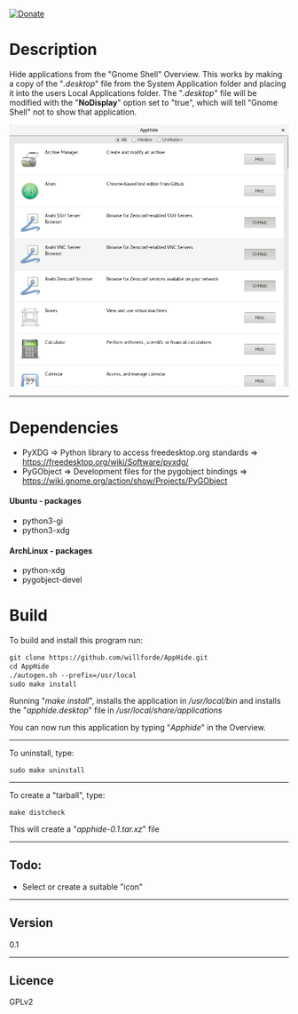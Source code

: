 [![Donate](https://img.shields.io/badge/Donate-PayPal-green.svg)](https://www.paypal.com/cgi-bin/webscr?cmd=_donations&business=SLQMJBWX7G2PU)

# Description
Hide applications from the "Gnome Shell" Overview. This works by making a copy of the "*.desktop*" file from the System Application folder and placing it into the users Local Applications folder. The "*.desktop*" file will be modified with the "**NoDisplay**" option set to "true", which will tell "Gnome Shell" not to show that application.

![Alt text](/screenshot-adwaita.png "Screenshot")

-------------

# Dependencies
* PyXDG       => Python library to access freedesktop.org standards     => https://freedesktop.org/wiki/Software/pyxdg/
* PyGObject   => Development files for the pygobject bindings           => https://wiki.gnome.org/action/show/Projects/PyGObject

#### Ubuntu - packages
* python3-gi
* python3-xdg

#### ArchLinux - packages
* python-xdg
* pygobject-devel

# Build
To build and install this program run:
```
git clone https://github.com/willforde/AppHide.git
cd AppHide
./autogen.sh --prefix=/usr/local
sudo make install
```
Running "*make install*", installs the application in */usr/local/bin*
and installs the "*apphide.desktop*" file in */usr/local/share/applications*

You can now run this application by typing "*Apphide*" in the Overview.

----------------
To uninstall, type:
```
sudo make uninstall
```
----------------
To create a "tarball", type:
```
make distcheck
```
This will create a "*apphide-0.1.tar.xz*" file


----------------
## Todo:
* Select or create a suitable "icon"

----------------
## Version
0.1

----------------
## Licence
GPLv2
